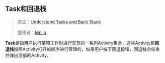 ## Task和回退栈

> 原文：[Understand Tasks and Back Stack](https://developer.android.google.cn/guide/components/activities/tasks-and-back-stack)
>
> 整理者：[Mnilg](https://github.com/mnilg/)

**Task**是指用户执行某项工作时进行交互的一系列Activity集合，这些Activity是**回退栈**按照Activity打开的顺序进行管理的，如果用户按下回退按钮，回退栈会结束并弹出顶部的Activity。